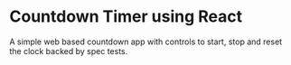 # Countdown Timer using React

A simple web based countdown app with controls to start, stop and reset the clock backed by spec tests.